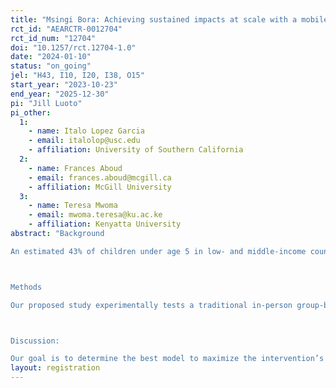 ```yaml
---
title: "Msingi Bora: Achieving sustained impacts at scale with a mobile health (mHealth) ECD intervention - a Kenyan RCT"
rct_id: "AEARCTR-0012704"
rct_id_num: "12704"
doi: "10.1257/rct.12704-1.0"
date: "2024-01-10"
status: "on_going"
jel: "H43, I10, I20, I38, O15"
start_year: "2023-10-23"
end_year: "2025-12-30"
pi: "Jill Luoto"
pi_other:
  1:
    - name: Italo Lopez Garcia
    - email: italolop@usc.edu
    - affiliation: University of Southern California
  2:
    - name: Frances Aboud
    - email: frances.aboud@mcgill.ca
    - affiliation: McGill University
  3:
    - name: Teresa Mwoma
    - email: mwoma.teresa@ku.ac.ke
    - affiliation: Kenyatta University
abstract: "Background
An estimated 43% of children under age 5 in low- and middle-income countries (LMICs) experience compromised development due to poverty, poor nutrition, and inadequate psychosocial stimulation. Numerous early childhood development (ECD) parenting interventions have been shown to be effective at improving ECD outcomes, at least in the short-term, but they are a) still too expensive to implement at scale in low-resource and rural settings, and b) their early impacts tend to fade over time in the absence of continued support. New ways to deliver effective ECD parenting interventions are sorely needed that are both low-cost to be potentially scalable, while also able to sustain impacts long-term.

Methods
Our proposed study experimentally tests a traditional in-person group-based delivery model for an evidence-based ECD parenting intervention against a delivery model that partially substitutes remote (mHealth) delivery for in-person meetings. We will assess the relative effectiveness and costs of this hybrid-delivery model against purely in-person delivery and will extend the interventions over two years to increase their ability to sustain changes in child outcomes longer-term. Our evaluation design is a clustered Randomized Control Trial across 90 villages and 1200 households. We hypothesize that a hybrid-delivery ECD intervention will be lower cost, but remote interactions among participants may be an inferior substitute for in-person visits, leaving open the question of the most cost-effective program. 

Discussion:
Our goal is to determine the best model to maximize the intervention’s reach and sustained impacts to improve child outcomes. By integrating delivery into the ongoing operations of local community health workers within Kenya’s rural health care system, and utilizing new low-cost technology, our project has the potential to make important contributions towards discovering potentially scalable, sustainable solutions for resource-limited settings."
layout: registration
---
```


